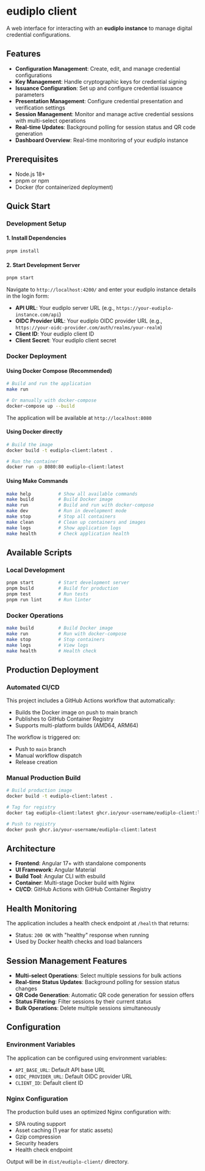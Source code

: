 # eudiplo client

A web interface for interacting with an **eudiplo instance** to manage digital credential configurations.

## Features

- **Configuration Management**: Create, edit, and manage credential configurations
- **Key Management**: Handle cryptographic keys for credential signing
- **Issuance Configuration**: Set up and configure credential issuance parameters
- **Presentation Management**: Configure credential presentation and verification settings
- **Session Management**: Monitor and manage active credential sessions with multi-select operations
- **Real-time Updates**: Background polling for session status and QR code generation
- **Dashboard Overview**: Real-time monitoring of your eudiplo instance

## Prerequisites

- Node.js 18+
- pnpm or npm
- Docker (for containerized deployment)

## Quick Start

### Development Setup

#### 1. Install Dependencies

```bash
pnpm install
```

#### 2. Start Development Server

```bash
pnpm start
```

Navigate to `http://localhost:4200/` and enter your eudiplo instance details in the login form:

- **API URL**: Your eudiplo server URL (e.g., `https://your-eudiplo-instance.com/api`)
- **OIDC Provider URL**: Your eudiplo OIDC provider URL (e.g., `https://your-oidc-provider.com/auth/realms/your-realm`)
- **Client ID**: Your eudiplo client ID
- **Client Secret**: Your eudiplo client secret

### Docker Deployment

#### Using Docker Compose (Recommended)

```bash
# Build and run the application
make run

# Or manually with docker-compose
docker-compose up --build
```

The application will be available at `http://localhost:8080`

#### Using Docker directly

```bash
# Build the image
docker build -t eudiplo-client:latest .

# Run the container
docker run -p 8080:80 eudiplo-client:latest
```

#### Using Make Commands

```bash
make help          # Show all available commands
make build         # Build Docker image
make run           # Build and run with docker-compose
make dev           # Run in development mode
make stop          # Stop all containers
make clean         # Clean up containers and images
make logs          # Show application logs
make health        # Check application health
```

## Available Scripts

### Local Development

```bash
pnpm start         # Start development server
pnpm build         # Build for production
pnpm test          # Run tests
pnpm run lint      # Run linter
```

### Docker Operations

```bash
make build         # Build Docker image
make run           # Run with docker-compose
make stop          # Stop containers
make logs          # View logs
make health        # Health check
```

## Production Deployment

### Automated CI/CD

This project includes a GitHub Actions workflow that automatically:

- Builds the Docker image on push to main branch
- Publishes to GitHub Container Registry
- Supports multi-platform builds (AMD64, ARM64)

The workflow is triggered on:

- Push to `main` branch
- Manual workflow dispatch
- Release creation

### Manual Production Build

```bash
# Build production image
docker build -t eudiplo-client:latest .

# Tag for registry
docker tag eudiplo-client:latest ghcr.io/your-username/eudiplo-client:latest

# Push to registry
docker push ghcr.io/your-username/eudiplo-client:latest
```

## Architecture

- **Frontend**: Angular 17+ with standalone components
- **UI Framework**: Angular Material
- **Build Tool**: Angular CLI with esbuild
- **Container**: Multi-stage Docker build with Nginx
- **CI/CD**: GitHub Actions with GitHub Container Registry

## Health Monitoring

The application includes a health check endpoint at `/health` that returns:

- Status: `200 OK` with "healthy" response when running
- Used by Docker health checks and load balancers

## Session Management Features

- **Multi-select Operations**: Select multiple sessions for bulk actions
- **Real-time Status Updates**: Background polling for session status changes
- **QR Code Generation**: Automatic QR code generation for session offers
- **Status Filtering**: Filter sessions by their current status
- **Bulk Operations**: Delete multiple sessions simultaneously

## Configuration

### Environment Variables

The application can be configured using environment variables:

- `API_BASE_URL`: Default API base URL
- `OIDC_PROVIDER_URL`: Default OIDC provider URL
- `CLIENT_ID`: Default client ID

### Nginx Configuration

The production build uses an optimized Nginx configuration with:

- SPA routing support
- Asset caching (1 year for static assets)
- Gzip compression
- Security headers
- Health check endpoint

Output will be in `dist/eudiplo-client/` directory.
